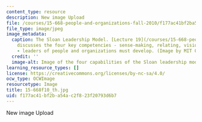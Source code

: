 ```yaml
---
content_type: resource
description: New image Upload
file: /courses/15-668-people-and-organizations-fall-2010/f177ac41bf2ba54ac2f823f20793d6b7_15-668f10_th.jpg
file_type: image/jpeg
image_metadata:
  caption: The Sloan Leadership Model. [Lecture 19](/courses/15-668-people-and-organizations-fall-2010/pages/lecture-notes)
    discusses the four key competencies - sense-making, relating, visioning and inventing
    - leaders of people and organizations must develop. (Image by MIT OpenCourseWare.)
  credit: ''
  image-alt: Image of the four capabilities of the Sloan leadership model.
learning_resource_types: []
license: https://creativecommons.org/licenses/by-nc-sa/4.0/
ocw_type: OCWImage
resourcetype: Image
title: 15-668f10_th.jpg
uid: f177ac41-bf2b-a54a-c2f8-23f20793d6b7
---
```

New image Upload